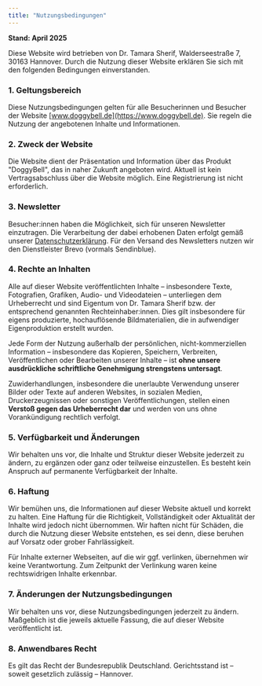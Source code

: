 ```yaml
---
title: "Nutzungsbedingungen"
---
```


**Stand: April 2025**

Diese Website wird betrieben von Dr. Tamara Sherif, Walderseestraße 7, 30163 Hannover. Durch die Nutzung dieser Website erklären Sie sich mit den folgenden Bedingungen einverstanden.

### 1. Geltungsbereich

Diese Nutzungsbedingungen gelten für alle Besucherinnen und Besucher der Website [www.doggybell.de](https://www.doggybell.de). Sie regeln die Nutzung der angebotenen Inhalte und Informationen.

### 2. Zweck der Website

Die Website dient der Präsentation und Information über das Produkt "DoggyBell", das in naher Zukunft angeboten wird. Aktuell ist kein Vertragsabschluss über die Website möglich. Eine Registrierung ist nicht erforderlich.

### 3. Newsletter

Besucher:innen haben die Möglichkeit, sich für unseren Newsletter einzutragen. Die Verarbeitung der dabei erhobenen Daten erfolgt gemäß unserer [Datenschutzerklärung](/datenschutz). Für den Versand des Newsletters nutzen wir den Dienstleister Brevo (vormals Sendinblue).

### 4. Rechte an Inhalten

Alle auf dieser Website veröffentlichten Inhalte – insbesondere Texte, Fotografien, Grafiken, Audio- und Videodateien – unterliegen dem Urheberrecht und sind Eigentum von Dr. Tamara Sherif bzw. der entsprechend genannten Rechteinhaber:innen. Dies gilt insbesondere für eigens produzierte, hochauflösende Bildmaterialien, die in aufwendiger Eigenproduktion erstellt wurden.

Jede Form der Nutzung außerhalb der persönlichen, nicht-kommerziellen Information – insbesondere das Kopieren, Speichern, Verbreiten, Veröffentlichen oder Bearbeiten unserer Inhalte – ist **ohne unsere ausdrückliche schriftliche Genehmigung strengstens untersagt**.

Zuwiderhandlungen, insbesondere die unerlaubte Verwendung unserer Bilder oder Texte auf anderen Websites, in sozialen Medien, Druckerzeugnissen oder sonstigen Veröffentlichungen, stellen einen **Verstoß gegen das Urheberrecht dar** und werden von uns ohne Vorankündigung rechtlich verfolgt.

### 5. Verfügbarkeit und Änderungen

Wir behalten uns vor, die Inhalte und Struktur dieser Website jederzeit zu ändern, zu ergänzen oder ganz oder teilweise einzustellen. Es besteht kein Anspruch auf permanente Verfügbarkeit der Inhalte.

### 6. Haftung

Wir bemühen uns, die Informationen auf dieser Website aktuell und korrekt zu halten. Eine Haftung für die Richtigkeit, Vollständigkeit oder Aktualität der Inhalte wird jedoch nicht übernommen. Wir haften nicht für Schäden, die durch die Nutzung dieser Website entstehen, es sei denn, diese beruhen auf Vorsatz oder grober Fahrlässigkeit.

Für Inhalte externer Webseiten, auf die wir ggf. verlinken, übernehmen wir keine Verantwortung. Zum Zeitpunkt der Verlinkung waren keine rechtswidrigen Inhalte erkennbar.

### 7. Änderungen der Nutz&shy;ungs&shy;be&shy;ding&shy;ung&shy;en

Wir behalten uns vor, diese Nutzungsbedingungen jederzeit zu ändern. Maßgeblich ist die jeweils aktuelle Fassung, die auf dieser Website veröffentlicht ist.

### 8. Anwendbares Recht

Es gilt das Recht der Bundesrepublik Deutschland. Gerichtsstand ist – soweit gesetzlich zulässig – Hannover.
